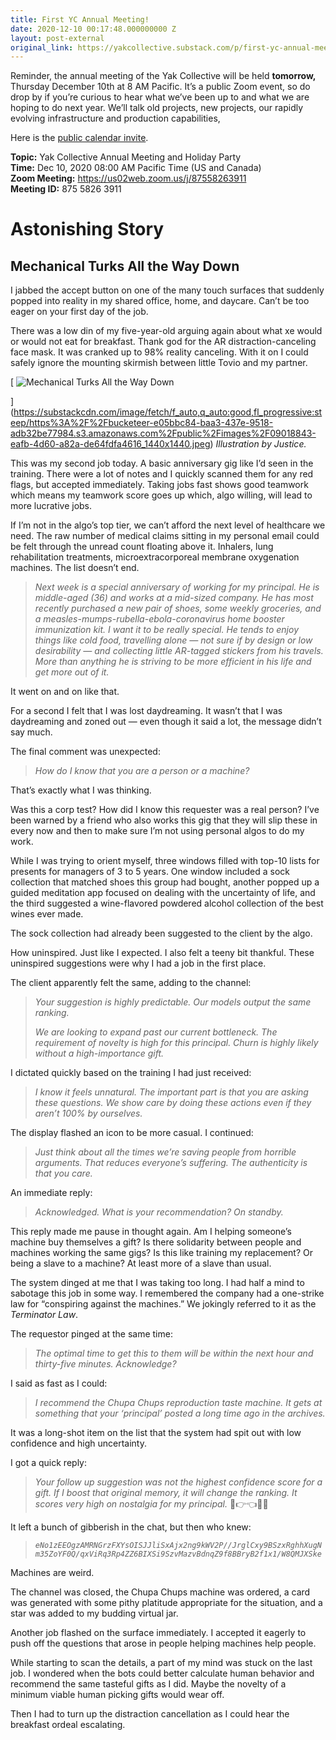 ```yaml
---
title: First YC Annual Meeting!
date: 2020-12-10 00:17:48.000000000 Z
layout: post-external
original_link: https://yakcollective.substack.com/p/first-yc-annual-meeting
---
```


Reminder, the annual meeting of the Yak Collective will be held **tomorrow,** Thursday December 10th at 8 AM Pacific. It’s a public Zoom event, so do drop by if you’re curious to hear what we’ve been up to and what we are hoping to do next year. We’ll talk old projects, new projects, our rapidly evolving infrastructure and production capabilities,

Here is the [public calendar invite](https://calendar.google.com/event?action=TEMPLATE&tmeid=NWoyOThhOWVtNWg1ZzlnMmtrYTZ0ZHNscTEgbzk5NW00MzE3M2Jwc2xtaGg0OW5tcnA1aTRAZw&tmsrc=o995m43173bpslmhh49nmrp5i4%40group.calendar.google.com).  

**Topic:** Yak Collective Annual Meeting and Holiday Party  
**Time:** Dec 10, 2020 08:00 AM Pacific Time (US and Canada)  
**Zoom Meeting:** https://us02web.zoom.us/j/87558263911  
**Meeting ID:** 875 5826 3911

# Astonishing Story

## Mechanical Turks All the Way Down

I jabbed the accept button on one of the many touch surfaces that suddenly popped into reality in my shared office, home, and daycare. Can’t be too eager on your first day of the job.

There was a low din of my five-year-old arguing again about what xe would or would not eat for breakfast. Thank god for the AR distraction-canceling face mask. It was cranked up to 98% reality canceling. With it on I could safely ignore the mounting skirmish between little Tovio and my partner.

[
 ![Mechanical Turks All the Way Down](https://substackcdn.com/image/fetch/w_1456,c_limit,f_auto,q_auto:good,fl_progressive:steep/https%3A%2F%2Fbucketeer-e05bbc84-baa3-437e-9518-adb32be77984.s3.amazonaws.com%2Fpublic%2Fimages%2F09018843-eafb-4d60-a82a-de64fdfa4616_1440x1440.jpeg "Mechanical Turks All the Way Down")

](https://substackcdn.com/image/fetch/f_auto,q_auto:good,fl_progressive:steep/https%3A%2F%2Fbucketeer-e05bbc84-baa3-437e-9518-adb32be77984.s3.amazonaws.com%2Fpublic%2Fimages%2F09018843-eafb-4d60-a82a-de64fdfa4616_1440x1440.jpeg)
_Illustration by Justice._

This was my second job today. A basic anniversary gig like I’d seen in the training. There were a lot of notes and I quickly scanned them for any red flags, but accepted immediately. Taking jobs fast shows good teamwork which means my teamwork score goes up which, algo willing, will lead to more lucrative jobs.

If I’m not in the algo’s top tier, we can’t afford the next level of healthcare we need. The raw number of medical claims sitting in my personal email could be felt through the unread count floating above it. Inhalers, lung rehabilitation treatments, microextracorporeal membrane oxygenation machines. The list doesn’t end.

> _Next week is a special anniversary of working for my principal. He is middle-aged (36) and works at a mid-sized company. He has most recently purchased a new pair of shoes, some weekly groceries, and a measles-mumps-rubella-ebola-coronavirus home booster immunization kit. I want it to be really special. He tends to enjoy things like cold food, travelling alone — not sure if by design or low desirability — and collecting little AR-tagged stickers from his travels. More than anything he is striving to be more efficient in his life and get more out of it._

It went on and on like that.

For a second I felt that I was lost daydreaming. It wasn’t that I was daydreaming and zoned out — even though it said a lot, the message didn’t say much.

The final comment was unexpected:

> _How do I know that you are a person or a machine?_

That’s exactly what I was thinking.

Was this a corp test? How did I know this requester was a real person? I’ve been warned by a friend who also works this gig that they will slip these in every now and then to make sure I’m not using personal algos to do my work.

While I was trying to orient myself, three windows filled with top-10 lists for presents for managers of 3 to 5 years. One window included a sock collection that matched shoes this group had bought, another popped up a guided meditation app focused on dealing with the uncertainty of life, and the third suggested a wine-flavored powdered alcohol collection of the best wines ever made.

The sock collection had already been suggested to the client by the algo.

How uninspired. Just like I expected. I also felt a teeny bit thankful. These uninspired suggestions were why I had a job in the first place.

The client apparently felt the same, adding to the channel:

> _Your suggestion is highly predictable. Our models output the same ranking._
> 
> _We are looking to expand past our current bottleneck. The requirement of novelty is high for this principal. Churn is highly likely without a high-importance gift._

I dictated quickly based on the training I had just received:

> _I know it feels unnatural. The important part is that you are asking these questions. We show care by doing these actions even if they aren’t 100% by ourselves._

The display flashed an icon to be more casual. I continued:

> _Just think about all the times we’re saving people from horrible arguments. That reduces everyone’s suffering. The authenticity is that you care._

An immediate reply:

> _Acknowledged. What is your recommendation? On standby._

This reply made me pause in thought again. Am I helping someone’s machine buy themselves a gift? Is there solidarity between people and machines working the same gigs? Is this like training my replacement? Or being a slave to a machine? At least more of a slave than usual.

The system dinged at me that I was taking too long. I had half a mind to sabotage this job in some way. I remembered the company had a one-strike law for “conspiring against the machines.” We jokingly referred to it as the _Terminator Law_.

The requestor pinged at the same time:

> _The optimal time to get this to them will be within the next hour and thirty-five minutes. Acknowledge?_

I said as fast as I could:

> _I recommend the Chupa Chups reproduction taste machine. It gets at something that your ‘principal’ posted a long time ago in the archives._

It was a long-shot item on the list that the system had spit out with low confidence and high uncertainty.

I got a quick reply:

> _Your follow up suggestion was not the highest confidence score for a gift. If I boost that original memory, it will change the ranking. It scores very high on nostalgia for my principal._ 🙌👉👈👾💞

It left a bunch of gibberish in the chat, but then who knew:

> _`eNo1zEEOgzAMRNGrzFXYsOISJJliSxAjx2ng9kWV2P//JrglCxy9BSzxRghhXugNm35ZoYF0Q/qxViRq3Rp4ZZ6BIXSi9SzvMazvBdnqZ9f8BBryB2f1x1/W8QMJXSke`_

Machines are weird.

The channel was closed, the Chupa Chups machine was ordered, a card was generated with some pithy platitude appropriate for the situation, and a star was added to my budding virtual jar.

Another job flashed on the surface immediately. I accepted it eagerly to push off the questions that arose in people helping machines help people.

While starting to scan the details, a part of my mind was stuck on the last job. I wondered when the bots could better calculate human behavior and recommend the same tasteful gifts as I did. Maybe the novelty of a minimum viable human picking gifts would wear off.

Then I had to turn up the distraction cancellation as I could hear the breakfast ordeal escalating.

